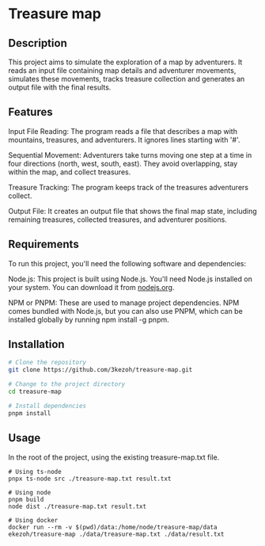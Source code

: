 # Treasure map

## Description

This project aims to simulate the exploration of a map by adventurers. It reads an input file containing map details and adventurer movements, simulates these movements, tracks treasure collection and generates an output file with the final results.

## Features

Input File Reading: The program reads a file that describes a map with mountains, treasures, and adventurers. It ignores lines starting with '#'.

Sequential Movement: Adventurers take turns moving one step at a time in four directions (north, west, south, east). They avoid overlapping, stay within the map, and collect treasures.

Treasure Tracking: The program keeps track of the treasures adventurers collect.

Output File: It creates an output file that shows the final map state, including remaining treasures, collected treasures, and adventurer positions.

## Requirements

To run this project, you'll need the following software and dependencies:

Node.js: This project is built using Node.js. You'll need Node.js installed on your system. You can download it from [nodejs.org](https://nodejs.org/en/download).

NPM or PNPM: These are used to manage project dependencies. NPM comes bundled with Node.js, but you can also use PNPM, which can be installed globally by running npm install -g pnpm.

## Installation

```sh
# Clone the repository
git clone https://github.com/3kezoh/treasure-map.git

# Change to the project directory
cd treasure-map

# Install dependencies
pnpm install
```

## Usage

In the root of the project, using the existing treasure-map.txt file.

```
# Using ts-node
pnpx ts-node src ./treasure-map.txt result.txt

# Using node
pnpm build
node dist ./treasure-map.txt result.txt

# Using docker
docker run --rm -v $(pwd)/data:/home/node/treasure-map/data ekezoh/treasure-map ./data/treasure-map.txt ./data/result.txt
```
